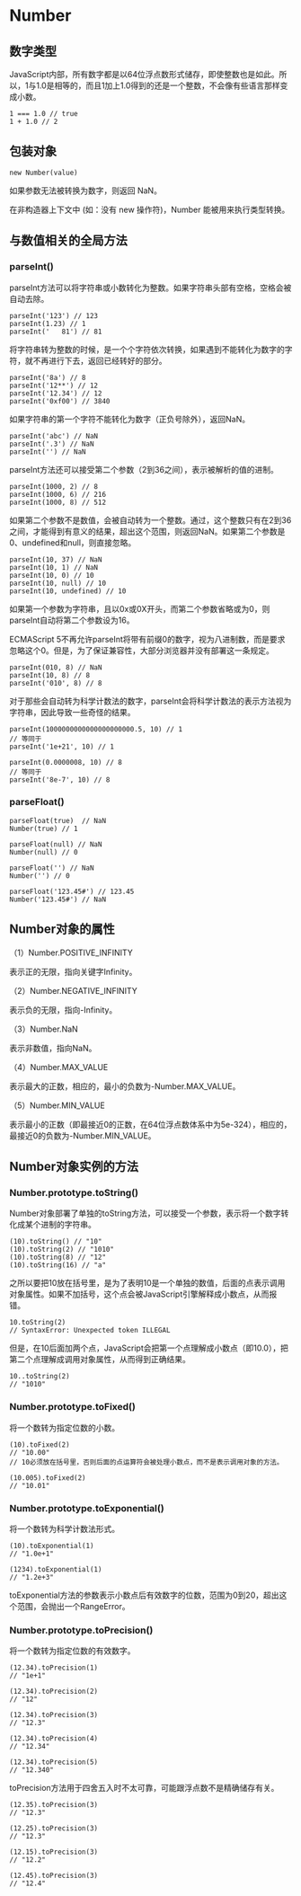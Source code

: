 # Number

## 数字类型

JavaScript内部，所有数字都是以64位浮点数形式储存，即使整数也是如此。所以，1与1.0是相等的，而且1加上1.0得到的还是一个整数，不会像有些语言那样变成小数。

    1 === 1.0 // true
    1 + 1.0 // 2

## 包装对象

    new Number(value)
    
如果参数无法被转换为数字，则返回 NaN。

在非构造器上下文中 (如：没有 new 操作符)，Number 能被用来执行类型转换。

## 与数值相关的全局方法

### parseInt()

parseInt方法可以将字符串或小数转化为整数。如果字符串头部有空格，空格会被自动去除。

    parseInt('123') // 123
    parseInt(1.23) // 1
    parseInt('   81') // 81

将字符串转为整数的时候，是一个个字符依次转换，如果遇到不能转化为数字的字符，就不再进行下去，返回已经转好的部分。

    parseInt('8a') // 8
    parseInt('12**') // 12
    parseInt('12.34') // 12
    parseInt('0xf00') // 3840

如果字符串的第一个字符不能转化为数字（正负号除外），返回NaN。

    parseInt('abc') // NaN
    parseInt('.3') // NaN
    parseInt('') // NaN

parseInt方法还可以接受第二个参数（2到36之间），表示被解析的值的进制。

    parseInt(1000, 2) // 8
    parseInt(1000, 6) // 216
    parseInt(1000, 8) // 512

如果第二个参数不是数值，会被自动转为一个整数。通过，这个整数只有在2到36之间，才能得到有意义的结果，超出这个范围，则返回NaN。如果第二个参数是0、undefined和null，则直接忽略。

    parseInt(10, 37) // NaN
    parseInt(10, 1) // NaN
    parseInt(10, 0) // 10
    parseInt(10, null) // 10
    parseInt(10, undefined) // 10

如果第一个参数为字符串，且以0x或0X开头，而第二个参数省略或为0，则parseInt自动将第二个参数设为16。

ECMAScript 5不再允许parseInt将带有前缀0的数字，视为八进制数，而是要求忽略这个0。但是，为了保证兼容性，大部分浏览器并没有部署这一条规定。

    parseInt(010, 8) // NaN
    parseInt(10, 8) // 8
    parseInt('010', 8) // 8

对于那些会自动转为科学计数法的数字，parseInt会将科学计数法的表示方法视为字符串，因此导致一些奇怪的结果。

    parseInt(1000000000000000000000.5, 10) // 1
    // 等同于
    parseInt('1e+21', 10) // 1
    
    parseInt(0.0000008, 10) // 8
    // 等同于
    parseInt('8e-7', 10) // 8

### parseFloat()

    parseFloat(true)  // NaN
    Number(true) // 1
    
    parseFloat(null) // NaN
    Number(null) // 0
    
    parseFloat('') // NaN
    Number('') // 0
    
    parseFloat('123.45#') // 123.45
    Number('123.45#') // NaN

## Number对象的属性

（1）Number.POSITIVE_INFINITY

表示正的无限，指向关键字Infinity。

（2）Number.NEGATIVE_INFINITY

表示负的无限，指向-Infinity。

（3）Number.NaN

表示非数值，指向NaN。

（4）Number.MAX_VALUE

表示最大的正数，相应的，最小的负数为-Number.MAX_VALUE。

（5）Number.MIN_VALUE

表示最小的正数（即最接近0的正数，在64位浮点数体系中为5e-324），相应的，最接近0的负数为-Number.MIN_VALUE。

## Number对象实例的方法

### Number.prototype.toString()

Number对象部署了单独的toString方法，可以接受一个参数，表示将一个数字转化成某个进制的字符串。

    (10).toString() // "10"
    (10).toString(2) // "1010"
    (10).toString(8) // "12"
    (10).toString(16) // "a"

之所以要把10放在括号里，是为了表明10是一个单独的数值，后面的点表示调用对象属性。如果不加括号，这个点会被JavaScript引擎解释成小数点，从而报错。
    
    10.toString(2) 
    // SyntaxError: Unexpected token ILLEGAL

但是，在10后面加两个点，JavaScript会把第一个点理解成小数点（即10.0），把第二个点理解成调用对象属性，从而得到正确结果。

    10..toString(2) 
    // "1010"

### Number.prototype.toFixed()

将一个数转为指定位数的小数。

    (10).toFixed(2)
    // "10.00"
    // 10必须放在括号里，否则后面的点运算符会被处理小数点，而不是表示调用对象的方法。
    
    (10.005).toFixed(2)
    // "10.01"
    
### Number.prototype.toExponential()

将一个数转为科学计数法形式。
    
    (10).toExponential(1)
    // "1.0e+1"
    
    (1234).toExponential(1)
    // "1.2e+3"

toExponential方法的参数表示小数点后有效数字的位数，范围为0到20，超出这个范围，会抛出一个RangeError。

### Number.prototype.toPrecision()

将一个数转为指定位数的有效数字。

    (12.34).toPrecision(1)
    // "1e+1"
    
    (12.34).toPrecision(2)
    // "12"
    
    (12.34).toPrecision(3)
    // "12.3"
    
    (12.34).toPrecision(4)
    // "12.34"
    
    (12.34).toPrecision(5)
    // "12.340"

toPrecision方法用于四舍五入时不太可靠，可能跟浮点数不是精确储存有关。

    (12.35).toPrecision(3)
    // "12.3"
    
    (12.25).toPrecision(3)
    // "12.3"
    
    (12.15).toPrecision(3)
    // "12.2"
    
    (12.45).toPrecision(3)
    // "12.4"
